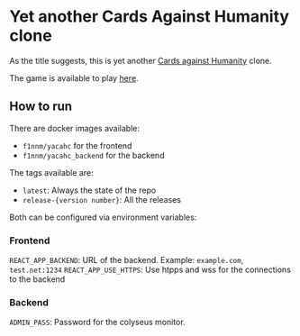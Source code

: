 # Yet another Cards Against Humanity clone

As the title suggests, this is yet another [Cards against Humanity](https://cardsagainsthumanity.com/) clone.

The game is available to play [here](https://cah.mfinn.de).

## How to run

There are docker images available:
- `f1nnm/yacahc` for the frontend
- `f1nnm/yacahc_backend` for the backend

The tags available are:
- `latest`: Always the state of the repo
- `release-{version number}`: All the releases

Both can be configured via environment variables:

### Frontend
`REACT_APP_BACKEND`: URL of the backend. Example: `example.com`, `test.net:1234`
`REACT_APP_USE_HTTPS`: Use htpps and wss for the connections to the backend

### Backend
`ADMIN_PASS`: Password for the colyseus monitor.
